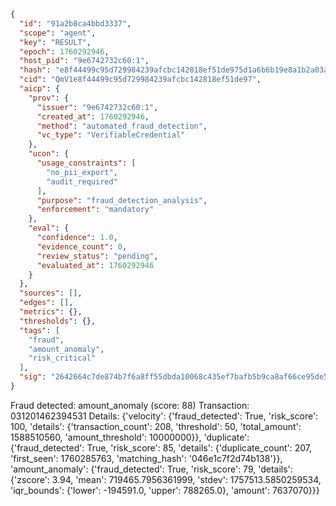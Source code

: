 ```json
{
  "id": "91a2b8ca4bbd3337",
  "scope": "agent",
  "key": "RESULT",
  "epoch": 1760292946,
  "host_pid": "9e6742732c60:1",
  "hash": "e8f44499c95d729984239afcbc142818ef51de975d1a6b6b19e8a1b2a03a0ccf",
  "cid": "QmV1e8f44499c95d729984239afcbc142818ef51de97",
  "aicp": {
    "prov": {
      "issuer": "9e6742732c60:1",
      "created_at": 1760292946,
      "method": "automated_fraud_detection",
      "vc_type": "VerifiableCredential"
    },
    "ucon": {
      "usage_constraints": [
        "no_pii_export",
        "audit_required"
      ],
      "purpose": "fraud_detection_analysis",
      "enforcement": "mandatory"
    },
    "eval": {
      "confidence": 1.0,
      "evidence_count": 0,
      "review_status": "pending",
      "evaluated_at": 1760292946
    }
  },
  "sources": [],
  "edges": [],
  "metrics": {},
  "thresholds": {},
  "tags": [
    "fraud",
    "amount_anomaly",
    "risk_critical"
  ],
  "sig": "2642664c7de874b7f6a8ff55dbda10068c435ef7bafb5b9ca8af66ce95de552d"
}
```

Fraud detected: amount_anomaly (score: 88)
Transaction: 031201462394531
Details: {'velocity': {'fraud_detected': True, 'risk_score': 100, 'details': {'transaction_count': 208, 'threshold': 50, 'total_amount': 1588510560, 'amount_threshold': 10000000}}, 'duplicate': {'fraud_detected': True, 'risk_score': 85, 'details': {'duplicate_count': 207, 'first_seen': 1760285763, 'matching_hash': '046e1c7f2d74b138'}}, 'amount_anomaly': {'fraud_detected': True, 'risk_score': 79, 'details': {'zscore': 3.94, 'mean': 719465.7956361999, 'stdev': 1757513.5850259534, 'iqr_bounds': {'lower': -194591.0, 'upper': 788265.0}, 'amount': 7637070}}}